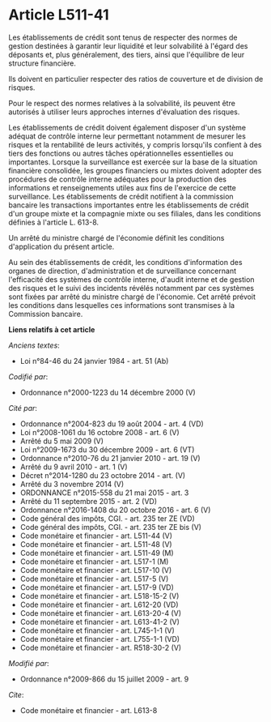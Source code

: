 # Article L511-41

Les établissements de crédit sont tenus de respecter des normes de gestion destinées à garantir leur liquidité et leur
solvabilité à l'égard des déposants et, plus généralement, des tiers, ainsi que l'équilibre de leur structure financière. 

Ils doivent en particulier respecter des ratios de couverture et de division de risques. 

Pour le respect des normes relatives à la solvabilité, ils peuvent être autorisés à utiliser leurs approches internes
d'évaluation des risques. 

Les établissements de crédit doivent également disposer d'un système adéquat de contrôle interne leur permettant notamment de
mesurer les risques et la rentabilité de leurs activités, y compris lorsqu'ils confient à des tiers des fonctions ou autres
tâches opérationnelles essentielles ou importantes. Lorsque la surveillance est exercée sur la base de la situation
financière consolidée, les groupes financiers ou mixtes doivent adopter des procédures de contrôle interne adéquates pour la
production des informations et renseignements utiles aux fins de l'exercice de cette surveillance. Les établissements de
crédit notifient à la commission bancaire les transactions importantes entre les établissements de crédit d'un groupe mixte
et la compagnie mixte ou ses filiales, dans les conditions définies à l'article L. 613-8.

Un arrêté du ministre chargé de l'économie définit les conditions d'application du présent article. 

Au sein des établissements de crédit, les conditions d'information des organes de direction, d'administration et de
surveillance concernant l'efficacité des systèmes de contrôle interne, d'audit interne et de gestion des risques et le suivi
des incidents révélés notamment par ces systèmes sont fixées par arrêté du ministre chargé de l'économie. Cet arrêté prévoit
les conditions dans lesquelles ces informations sont transmises à la Commission bancaire.

**Liens relatifs à cet article**

_Anciens textes_:

  - Loi n°84-46 du 24 janvier 1984 - art. 51 (Ab)

_Codifié par_:

  - Ordonnance n°2000-1223 du 14 décembre 2000 (V)

_Cité par_:

  - Ordonnance n°2004-823 du 19 août 2004 - art. 4 (VD)
  - Loi n°2008-1061 du 16 octobre 2008 - art. 6 (V)
  - Arrêté du 5 mai 2009 (V)
  - Loi n°2009-1673 du 30 décembre 2009 - art. 6 (VT)
  - Ordonnance n°2010-76 du 21 janvier 2010 - art. 19 (V)
  - Arrêté du 9 avril 2010 - art. 1 (V)
  - Décret n°2014-1280 du 23 octobre 2014 - art. (V)
  - Arrêté du 3 novembre 2014 (V)
  - ORDONNANCE n°2015-558 du 21 mai 2015 - art. 3
  - Arrêté du 11 septembre 2015 - art. 2 (VD)
  - Ordonnance n°2016-1408 du 20 octobre 2016 - art. 6 (V)
  - Code général des impôts, CGI. - art. 235 ter ZE (VD)
  - Code général des impôts, CGI. - art. 235 ter ZE bis (V)
  - Code monétaire et financier - art. L511-44 (V)
  - Code monétaire et financier - art. L511-48 (V)
  - Code monétaire et financier - art. L511-49 (M)
  - Code monétaire et financier - art. L517-1 (M)
  - Code monétaire et financier - art. L517-10 (V)
  - Code monétaire et financier - art. L517-5 (V)
  - Code monétaire et financier - art. L517-9 (VD)
  - Code monétaire et financier - art. L518-15-2 (V)
  - Code monétaire et financier - art. L612-20 (VD)
  - Code monétaire et financier - art. L613-20-4 (V)
  - Code monétaire et financier - art. L613-41-2 (V)
  - Code monétaire et financier - art. L745-1-1 (V)
  - Code monétaire et financier - art. L755-1-1 (VD)
  - Code monétaire et financier - art. R518-30-2 (V)

_Modifié par_:

  - Ordonnance n°2009-866 du 15 juillet 2009 - art. 9

_Cite_:

  - Code monétaire et financier - art. L613-8
